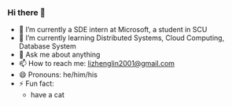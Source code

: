 ### Hi there 👋

- 🔭 I’m currently a SDE intern at Microsoft, a student in SCU
- 🌱 I’m currently learning Distributed Systems, Cloud Computing, Database System
- 💬 Ask me about anything
- 📫 How to reach me: lizhenglin2001@gmail.com
- 😄 Pronouns: he/him/his
- ⚡ Fun fact: 
  - have a cat
